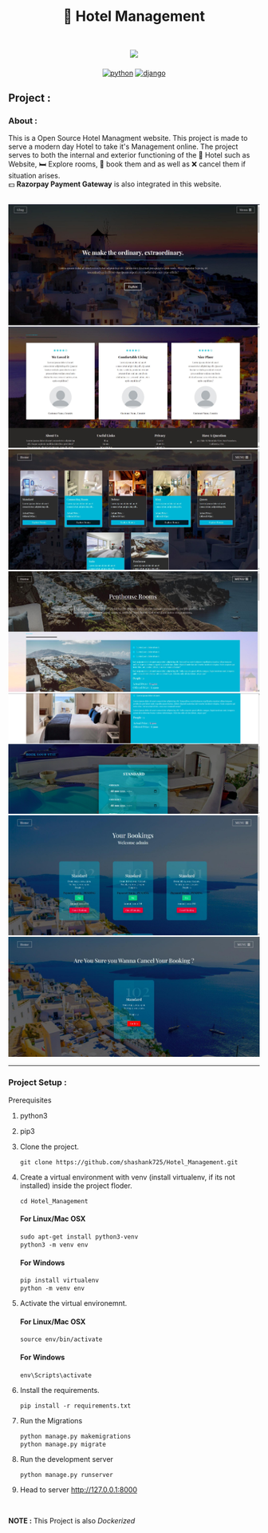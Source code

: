 <h1 align="center">🏨 Hotel Management</h1>

<br>
<p align="center">
<img src="https://badges.frapsoft.com/os/v1/open-source.svg?v=103"/> <br><br>
<a href="https://www.python.org/" target="blank"><img align="center" src="http://ForTheBadge.com/images/badges/made-with-python.svg" alt="python"/></a>
<a href="https://www.djangoproject.com/" target="blank"><img align="center" src="https://img.shields.io/badge/Django-092E20?style=for-the-badge&logo=django&logoColor=white" alt="django" height="37" width="90"/></a>
</p>
 
## Project :

### About :
This is a Open Source Hotel Managment website. This project is made to serve a modern day Hotel to take it's Management online.
The project serves to both the internal and exterior functioning of the 🏩 Hotel such as Website, 🛏️ Explore rooms, 📒 book them and as well as ❌ cancel them if situation arises. <br>
💵 **Razorpay Payment Gateway** is also integrated in this website. <br><br>

<img src="https://github.com/shashank725/Hotel_Management/blob/main/system/static/system/home.jpeg" alt="main"/>

<img src="https://github.com/shashank725/Hotel_Management/blob/main/system/static/system/home2.jpeg" alt="main2"/>

<img src="https://github.com/shashank725/Hotel_Management/blob/main/system/static/system/room.jpeg" alt="roomlist"/>

<img src="https://github.com/shashank725/Hotel_Management/blob/main/system/static/system/explore.jpeg" alt="explore"/>

<img src="https://github.com/shashank725/Hotel_Management/blob/main/system/static/system/explore2.jpeg" alt="explore2"/>

<img src="https://github.com/shashank725/Hotel_Management/blob/main/system/static/system/bookings.jpeg" alt="bookings"/>

<img src="https://github.com/shashank725/Hotel_Management/blob/main/system/static/system/cancel.jpeg" alt="cancel"/>

------------

### Project Setup :

Prerequisites
1. python3
2. pip3


3. Clone the project.

    ```shell
    git clone https://github.com/shashank725/Hotel_Management.git
    ```
    

4. Create a virtual environment with venv (install virtualenv, if its not installed) inside the project floder.
  
    ```shell
    cd Hotel_Management
    ```
  
   #### For Linux/Mac OSX
    ```shell
    sudo apt-get install python3-venv
    python3 -m venv env
    ```
  
   #### For Windows
    ```shell
    pip install virtualenv
    python -m venv env
    ```


5. Activate the virtual environemnt.

    #### For Linux/Mac OSX
    ```shell
    source env/bin/activate

    ```

    #### For Windows
    ```shell
    env\Scripts\activate

    ```
   
6. Install the requirements.

    ```shell
    pip install -r requirements.txt
    ```
 
7. Run the Migrations

    ```shell
    python manage.py makemigrations
    python manage.py migrate
    ```

8. Run the development server

    ```
    python manage.py runserver

    ```
9. Head to server http://127.0.0.1:8000

<br>

**NOTE :** This Project is also *Dockerized*
